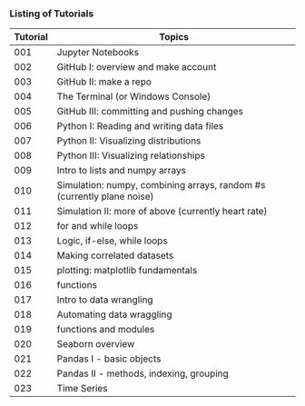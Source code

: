 ### Listing of Tutorials


| Tutorial | Topics            |
| -------- | ------            |
| 001      | Jupyter Notebooks | 
| 002      | GitHub I: overview and make account          |
| 003      | GitHub II: make a repo |
| 004      | The Terminal (or Windows Console) |
| 005      | GitHub III: committing and pushing changes |
| 006      | Python I: Reading and writing data files |
| 007      | Python II: Visualizing distributions |
| 008      | Python III: Visualizing relationships | 
| 009      | Intro to lists and numpy arrays |
| 010      | Simulation: numpy, combining arrays, random #s (currently plane noise)|
| 011      | Simulation II: more of above (currently heart rate) |
| 012      | for and while loops|
| 013      | Logic, if-else, while loops|
| 014      | Making correlated datasets |
| 015      | plotting: matplotlib fundamentals |
| 016      | functions|
| 017      | Intro to data wrangling |
| 018      | Automating data wraggling |
| 019      | functions and modules |
| 020      | Seaborn overview |
| 021      | Pandas I - basic objects |
| 022      | Pandas II - methods, indexing, grouping |
| 023      | Time Series |


